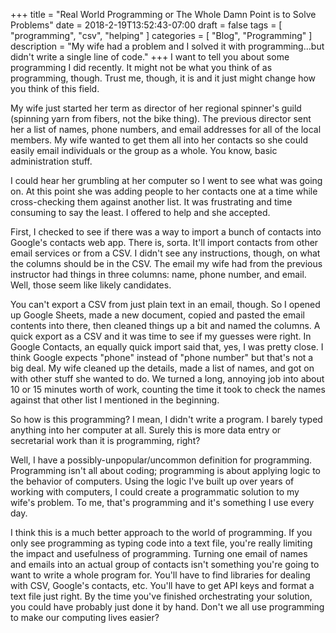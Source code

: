 +++
title = "Real World Programming or The Whole Damn Point is to Solve Problems"
date = 2018-2-19T13:52:43-07:00
draft = false
tags = [
    "programming",
    "csv",
    "helping"
]
categories = [
    "Blog",
    "Programming"
]
description = "My wife had a problem and I solved it with programming...but didn't write a single line of code."
+++
I want to tell you about some programming I did recently. It might not be what you think of as programming, though. Trust me, though, it is and it just might change how you think of this field.

My wife just started her term as director of her regional spinner's guild (spinning yarn from fibers, not the bike thing). The previous director sent her a list of names, phone numbers, and email addresses for all of the local members. My wife wanted to get them all into her contacts so she could easily email individuals or the group as a whole. You know, basic administration stuff.

I could hear her grumbling at her computer so I went to see what was going on. At this point she was adding people to her contacts one at a time while cross-checking them against another list. It was frustrating and time consuming to say the least. I offered to help and she accepted.

First, I checked to see if there was a way to import a bunch of contacts into Google's contacts web app. There is, sorta. It'll import contacts from other email services or from a CSV. I didn't see any instructions, though, on what the columns should be in the CSV. The email my wife had from the previous instructor had things in three columns: name, phone number, and email. Well, those seem like likely candidates.

You can't export a CSV from just plain text in an email, though. So I opened up Google Sheets, made a new document, copied and pasted the email contents into there, then cleaned things up a bit and named the columns. A quick export as a CSV and it was time to see if my guesses were right. In Google Contacts, an equally quick import said that, yes, I was pretty close. I think Google expects "phone" instead of "phone number" but that's not a big deal. My wife cleaned up the details, made a list of names, and got on with other stuff she wanted to do. We turned a long, annoying job into about 10 or 15 minutes worth of work, counting the time it took to check the names against that other list I mentioned in the beginning.

So how is this programming? I mean, I didn't write a program. I barely typed anything into her computer at all. Surely this is more data entry or secretarial work than it is programming, right?

Well, I have a possibly-unpopular/uncommon definition for programming. Programming isn't all about coding; programming is about applying logic to the behavior of computers. Using the logic I've built up over years of working with computers, I could create a programmatic solution to my wife's problem. To me, that's programming and it's something I use every day.

I think this is a much better approach to the world of programming. If you only see programming as typing code into a text file, you're really limiting the impact and usefulness of programming. Turning one email of names and emails into an actual group of contacts isn't something you're going to want to write a whole program for. You'll have to find libraries for dealing with CSV, Google's contacts, etc. You'll have to get API keys and format a text file just right. By the time you've finished orchestrating your solution, you could have probably just done it by hand. Don't we all use programming to make our computing lives easier?
